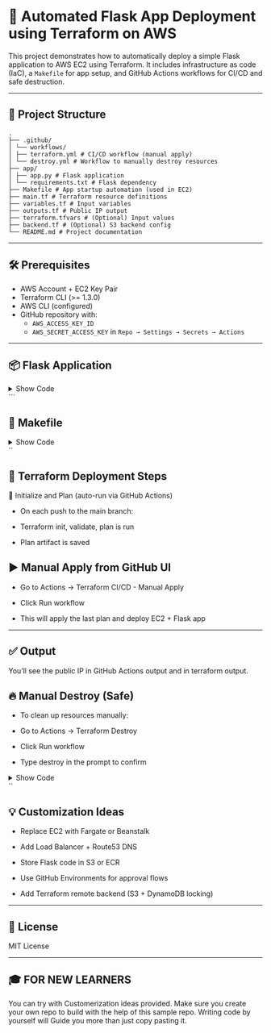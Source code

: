 # 🚀 Automated Flask App Deployment using Terraform on AWS

This project demonstrates how to automatically deploy a simple Flask application to AWS EC2 using Terraform. It includes infrastructure as code (IaC), a `Makefile` for app setup, and GitHub Actions workflows for CI/CD and safe destruction.

---

## 📁 Project Structure

```
.
├── .github/
│ └── workflows/
│ ├── terraform.yml # CI/CD workflow (manual apply)
│ └── destroy.yml # Workflow to manually destroy resources
├── app/
│ ├── app.py # Flask application
│ └── requirements.txt # Flask dependency
├── Makefile # App startup automation (used in EC2)
├── main.tf # Terraform resource definitions
├── variables.tf # Input variables
├── outputs.tf # Public IP output
├── terraform.tfvars # (Optional) Input values
├── backend.tf # (Optional) S3 backend config
└── README.md # Project documentation
```

---

## 🛠️ Prerequisites

- AWS Account + EC2 Key Pair
- Terraform CLI (>= 1.3.0)
- AWS CLI (configured)
- GitHub repository with:
    - `AWS_ACCESS_KEY_ID`
    - `AWS_SECRET_ACCESS_KEY` in `Repo → Settings → Secrets → Actions`

---

## 📦 Flask Application

<details> <summary>Show Code</summary>

# File: app/app.py
from flask import Flask
app = Flask(__name__)

@app.route('/')
def hello():
return "Hello from Flask deployed with Terraform on AWS!"

if __name__ == "__main__":
app.run(host='0.0.0.0', port=80)

</details> ```


## 🔧 Makefile 

<details> <summary>Show Code</summary>

# File: Makefile
install:
echo "Starting Flask app installation..." 
cd app && pip3 install -r requirements.txt 
cd app && nohup python3 app.py &

</details>``


## 🚀 Terraform Deployment Steps
🔁 Initialize and Plan (auto-run via GitHub Actions)
* On each push to the main branch:

* Terraform init, validate, plan is run
 
* Plan artifact is saved
 
## ▶️ Manual Apply from GitHub UI
* Go to Actions → Terraform CI/CD - Manual Apply

* Click Run workflow

* This will apply the last plan and deploy EC2 + Flask app

---

## ✅ Output
You’ll see the public IP in GitHub Actions output and in terraform output.

## 🔥 Manual Destroy (Safe)
* To clean up resources manually:
 
* Go to Actions → Terraform Destroy

* Click Run workflow

* Type destroy in the prompt to confirm
 
<details> <summary>Show Code</summary>

inputs:
confirm: "destroy"  # Required to continue

</details>``

## 💡 Customization Ideas
* Replace EC2 with Fargate or Beanstalk

* Add Load Balancer + Route53 DNS
 
* Store Flask code in S3 or ECR

* Use GitHub Environments for approval flows

* Add Terraform remote backend (S3 + DynamoDB locking)

---

## 📜 License
MIT License

---

## 🎓 FOR NEW LEARNERS

You can try with Customerization ideas provided.
Make sure you create your own repo to build with the help of this sample repo.
Writing code by yourself will Guide you more than just copy pasting it.
